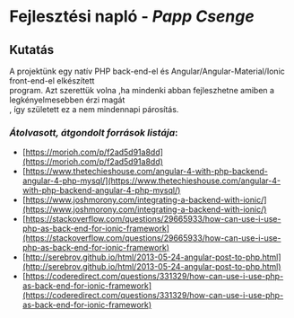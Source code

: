# **Fejlesztési napló** - *Papp Csenge*

## **Kutatás**

A projektünk egy natív PHP back-end-el és Angular/Angular-Material/Ionic front-end-el elkészített \
program. Azt szerettük volna ,ha mindenki abban fejleszhetne amiben a legkényelmesebben érzi magát \
, így született ez a nem mindennapi párosítás. 

### *Átolvasott, átgondolt források listája*:
- [https://morioh.com/p/f2ad5d91a8dd](https://morioh.com/p/f2ad5d91a8dd)
- [https://www.thetechieshouse.com/angular-4-with-php-backend-angular-4-php-mysql/](https://www.thetechieshouse.com/angular-4-with-php-backend-angular-4-php-mysql/)
- [https://www.joshmorony.com/integrating-a-backend-with-ionic/](https://www.joshmorony.com/integrating-a-backend-with-ionic/)
- [https://stackoverflow.com/questions/29665933/how-can-use-i-use-php-as-back-end-for-ionic-framework](https://stackoverflow.com/questions/29665933/how-can-use-i-use-php-as-back-end-for-ionic-framework)
- [http://serebrov.github.io/html/2013-05-24-angular-post-to-php.html](http://serebrov.github.io/html/2013-05-24-angular-post-to-php.html)
- [https://coderedirect.com/questions/331329/how-can-use-i-use-php-as-back-end-for-ionic-framework](https://coderedirect.com/questions/331329/how-can-use-i-use-php-as-back-end-for-ionic-framework)